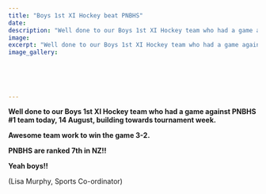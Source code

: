 ```yaml
---
title: "Boys 1st XI Hockey beat PNBHS"
date: 
description: "Well done to our Boys 1st XI Hockey team who had a game against PNBHS #1 team today, 14 August, building towards tournament week."
image: 
excerpt: "Well done to our Boys 1st XI Hockey team who had a game against PNBHS #1 team today, 14 August, building towards tournament week."
image_gallery:
    
    
    
    
    
---
```


<p><strong>Well done to our Boys 1st XI Hockey team who had a game against PNBHS #1 team today, 14 August, building towards tournament week. </strong></p>
<p><strong>Awesome team work to win the game 3-2. </strong></p>
<p><strong>PNBHS are ranked 7th in NZ!! </strong></p>
<p><strong>Yeah boys!!</strong></p>
<p>(Lisa Murphy, Sports Co-ordinator)</p>

